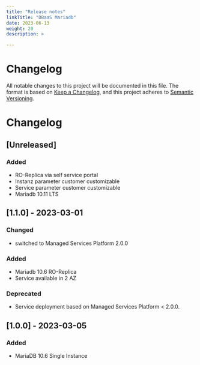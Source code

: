 ```yaml
---
title: "Release notes"
linkTitle: "DBaaS Mariadb"
date: 2023-06-13
weight: 20
description: >

---
```

# Changelog
All notable changes to this project will be documented in this file.
The format is based on [Keep a Changelog](https://keepachangelog.com/en/1.0.0/),
and this project adheres to [Semantic Versioning](https://semver.org/spec/v2.0.0.html).

# Changelog
## [Unreleased]
### Added
- RO-Replica via self service portal
- Instanz parameter customer customizable
- Service parameter customer customizable
- Mariadb 10.11 LTS

## [1.1.0] - 2023-03-01 
### Changed
- switched to Managed Services Platform 2.0.0
### Added
- Mariadb 10.6 RO-Replica
- Service available in 2 AZ
### Deprecated
- Service deployment based on Managed Services Platform < 2.0.0. 

## [1.0.0] - 2023-03-05
### Added
- MariaDB 10.6 Single Instance
